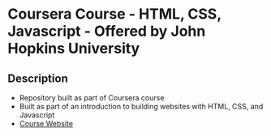 # Coursera Course - HTML, CSS, Javascript - Offered by John Hopkins University

## Description

- Repository built as part of Coursera course
- Built as part of an introduction to building websites with HTML, CSS, and Javascript
- [Course Website](https://www.coursera.org/learn/html-css-javascript-for-web-developers)
